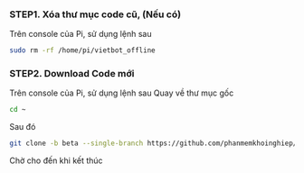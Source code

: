 ### STEP1. Xóa thư mục code cũ, (Nếu có)

Trên console của Pi, sử dụng lệnh sau

```sh
sudo rm -rf /home/pi/vietbot_offline
```

### STEP2. Download Code mới

Trên console của Pi, sử dụng lệnh sau
Quay về thư mục gốc
```sh
cd ~
```
Sau đó
```sh
git clone -b beta --single-branch https://github.com/phanmemkhoinghiep/vietbot_offline.git
```
Chờ cho đến khi kết thúc

